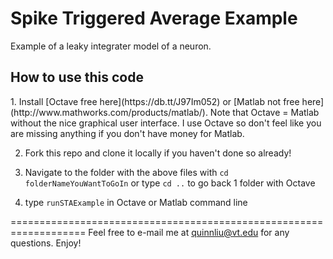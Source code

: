 Spike Triggered Average Example
===============================

Example of a leaky integrater model of a neuron.

<h2>How to use this code</h2>
1. Install [Octave free here](https://db.tt/J97Im052) or [Matlab not free here](http://www.mathworks.com/products/matlab/). Note that Octave = Matlab without the nice graphical user interface. I use Octave so don't feel like you are missing anything if you don't have money for Matlab.

2. Fork this repo and clone it locally if you haven't done so already!

3. Navigate to the folder with the above files with ```cd folderNameYouWantToGoIn``` or type ```cd ..``` to go back 1 folder with Octave

4. type ```runSTAExample``` in Octave or Matlab command line
    
===================================================================
Feel free to e-mail me at quinnliu@vt.edu for any questions. Enjoy!